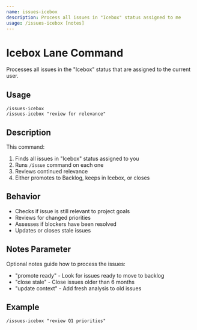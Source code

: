 ```yaml
---
name: issues-icebox
description: Process all issues in "Icebox" status assigned to me
usage: /issues-icebox [notes]
---
```


# Icebox Lane Command

Processes all issues in the "Icebox" status that are assigned to the current user.

## Usage
```
/issues-icebox
/issues-icebox "review for relevance"
```

## Description
This command:
1. Finds all issues in "Icebox" status assigned to you
2. Runs `/issue` command on each one
3. Reviews continued relevance
4. Either promotes to Backlog, keeps in Icebox, or closes

## Behavior
- Checks if issue is still relevant to project goals
- Reviews for changed priorities
- Assesses if blockers have been resolved
- Updates or closes stale issues

## Notes Parameter
Optional notes guide how to process the issues:
- "promote ready" - Look for issues ready to move to backlog
- "close stale" - Close issues older than 6 months
- "update context" - Add fresh analysis to old issues

## Example
```
/issues-icebox "review Q1 priorities"
```